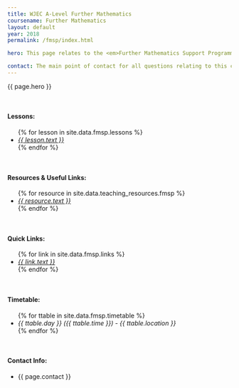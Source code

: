 ```yaml
---
title: WJEC A-Level Further Mathematics
coursename: Further Mathematics
layout: default
year: 2018
permalink: /fmsp/index.html

hero: This page relates to the <em>Further Mathematics Support Programme</em> course <em>WJEC A-Level Further Mathematics</em> running at Cardiff University during 2018. Course notes and program files will be available to download here and will be updated as new material is added. Comments and questions welcome at any time.

contact: The main point of contact for all questions relating to this course will be <a href="/contact" target="_blank">Scott Morgan</a> (<a href="mailto:MorganSN@cardiff.ac.uk" target="_blank">MorganSN@cardiff.ac.uk</a>). Support will be provided via e-mail or during class.
---
```


<p>{{ page.hero }}</p>
<br/>

<h4>Lessons:</h4>
<ul>
  {% for lesson in site.data.fmsp.lessons %}
    <li><a href="{{ lesson.url }}"><em>{{ lesson.text }}</em></a></li>
  {% endfor %}
</ul>
<br/>

<h4>Resources &amp; Useful Links:</h4>
<ul>
  {% for resource in site.data.teaching_resources.fmsp %}
    <li><a href="{{ resource.url }}" target="_blank"><em>{{ resource.text }}</em></a></li>
  {% endfor %}
</ul>
<br/>

<h4>Quick Links:</h4>
<ul>
  {% for link in site.data.fmsp.links %}
    <li><a href="{{ link.url }}" target="_blank"><em>{{ link.text }}</em></a></li>
  {% endfor %}
</ul>
<br/>

<h4>Timetable:</h4>
<ul>
  {% for ttable in site.data.fmsp.timetable %}
    <li><em>{{ ttable.day }} ({{ ttable.time }}) - {{ ttable.location }}</em></li>
  {% endfor %}
</ul>
<br/>

<h4>Contact Info:</h4>
<ul>
  <li>{{ page.contact }}</li>
</ul>
